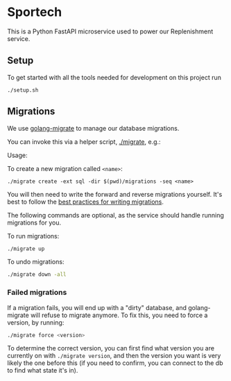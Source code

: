 # Sportech
This is a Python FastAPI microservice used to power our Replenishment service.

## Setup
To get started with all the tools needed for development on this project run
```shell
./setup.sh
```

## Migrations

We use [golang-migrate](https://github.com/golang-migrate/migrate) to manage our database migrations.

You can invoke this via a helper script, [./migrate](./migrate), e.g.:

Usage:

To create a new migration called `<name>`:

```shell
./migrate create -ext sql -dir $(pwd)/migrations -seq <name>
```

You will then need to write the forward and reverse migrations yourself. It's best to follow the
[best practices for writing migrations](https://github.com/golang-migrate/migrate/blob/master/MIGRATIONS.md).

The following commands are optional, as the service should handle running migrations for you.

To run migrations:

```bash
./migrate up
```

To undo migrations:

```bash
./migrate down -all
```

### Failed migrations
If a migration fails, you will end up with a "dirty" database, and golang-migrate will refuse to migrate anymore. To fix this, you need to force
a version, by running:

```bash
./migrate force <version>
```
To determine the correct version, you can first find what version you are currently on with `./migrate version`, and then the version you want is very
likely the one before this (if you need to confirm, you can connect to the db to find what state it's in).
